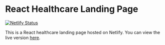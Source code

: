 # React Healthcare Landing Page

[![Netlify Status](https://api.netlify.com/api/v1/badges/5ea66cba-4ec8-40fb-87c8-d579d92df94e/deploy-status)](https://healthcare-landing-react-page.netlify.app/)

This is a React healthcare landing page hosted on Netlify. You can view the live version [here](https://healthcare-landing-react-page.netlify.app/).
